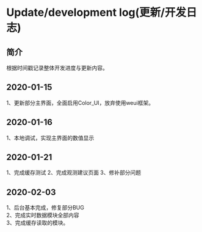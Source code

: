 # Update/development log(更新/开发日志)

## 简介

根据时间戳记录整体开发进度与更新内容。

## 2020-01-15

1、更新部分主界面，全面启用Color_UI，放弃使用weui框架。  

## 2020-01-16

1、本地调试，实现主界面的数值显示

## 2020-01-21
1、完成缓存测试
2、完成观测建议页面
3、修补部分问题

## 2020-02-03  
1、后台基本完成，修复部分BUG  
2、完成实时数据模块全部内容  
3、完成缓存读取的模块。  